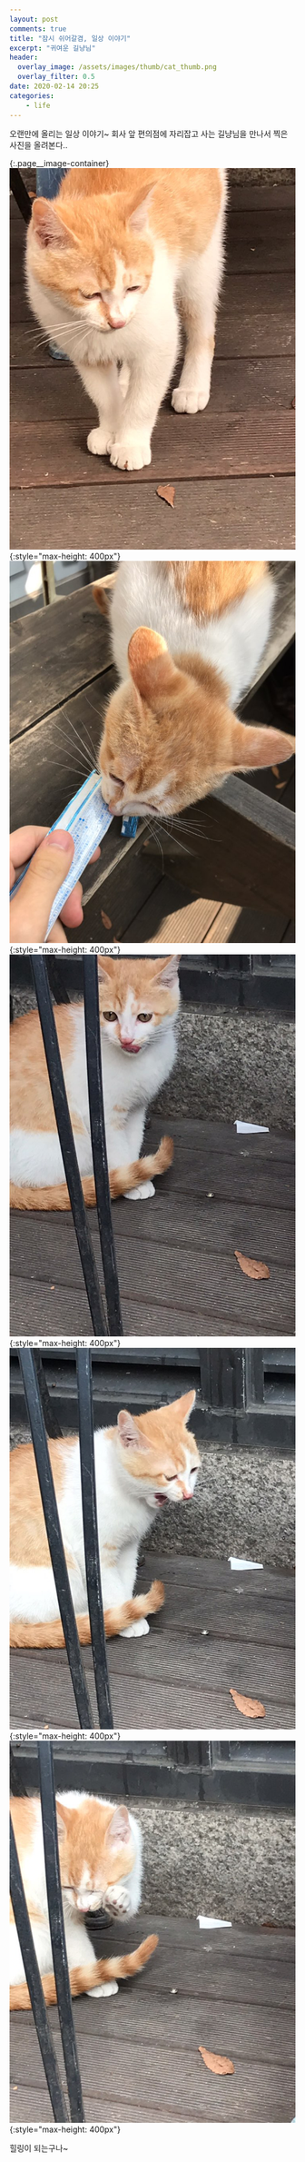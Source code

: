 ```yaml
---
layout: post
comments: true
title: "잠시 쉬어갈겸, 일상 이야기"
excerpt: "귀여운 길냥님"
header:
  overlay_image: /assets/images/thumb/cat_thumb.png
  overlay_filter: 0.5
date: 2020-02-14 20:25
categories:
    - life
---
```

오랜만에 올리는 일상 이야기~ 회사 앞 편의점에 자리잡고 사는 길냥님을 만나서 찍은 사진을 올려본다..

{:.page__image-container}
![짱귀여운 냥님 1](/assets/images/post/cat_img01.png){:style="max-height: 400px"}
![짱귀여운 냥님 2](/assets/images/post/cat_img02.png){:style="max-height: 400px"}
![짱귀여운 냥님 3](/assets/images/post/cat_img03.png){:style="max-height: 400px"}
![짱귀여운 냥님 4](/assets/images/post/cat_img04.png){:style="max-height: 400px"}
![짱귀여운 냥님 5](/assets/images/post/cat_img05.png){:style="max-height: 400px"}

힐링이 되는구나~
